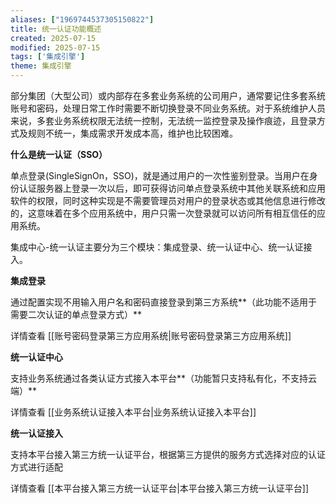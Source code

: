 ```yaml
---
aliases: ["1969744537305150822"]
title: 统一认证功能概述
created: 2025-07-15
modified: 2025-07-15
tags: ['集成引擎']
theme: 集成引擎
---
```


部分集团（大型公司）或内部存在多套业务系统的公司用户，通常要记住多套系统账号和密码，处理日常工作时需要不断切换登录不同业务系统。对于系统维护人员来说，多套业务系统权限无法统一控制，无法统一监控登录及操作痕迹，且登录方式及规则不统一，集成需求开发成本高，维护也比较困难。

**什么是统一认证（SSO）**

单点登录(SingleSignOn，SSO)，就是通过用户的一次性鉴别登录。当用户在身份认证服务器上登录一次以后，即可获得访问单点登录系统中其他关联系统和应用软件的权限，同时这种实现是不需要管理员对用户的登录状态或其他信息进行修改的，这意味着在多个应用系统中，用户只需一次登录就可以访问所有相互信任的应用系统。

集成中心-统一认证主要分为三个模块：集成登录、统一认证中心、统一认证接入。

**集成登录**

通过配置实现不用输入用户名和密码直接登录到第三方系统**（此功能不适用于需要二次认证的单点登录方式）**

详情查看 [[账号密码登录第三方应用系统|账号密码登录第三方应用系统]]

**统一认证中心**

支持业务系统通过各类认证方式接入本平台**（功能暂只支持私有化，不支持云端）**

详情查看 [[业务系统认证接入本平台|业务系统认证接入本平台]]

**统一认证接入**

支持本平台接入第三方统一认证平台，根据第三方提供的服务方式选择对应的认证方式进行适配

详情查看 [[本平台接入第三方统一认证平台|本平台接入第三方统一认证平台]]